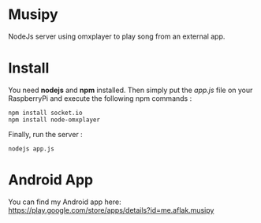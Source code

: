 # Musipy
NodeJs server using omxplayer to play song from an external app.

# Install

You need **nodejs** and **npm** installed. Then simply put the *app.js* file on your RaspberryPi and execute the following npm commands :

    npm install socket.io
    npm install node-omxplayer
    
Finally, run the server :

    nodejs app.js

# Android App

You can find my Android app here: https://play.google.com/store/apps/details?id=me.aflak.musipy
